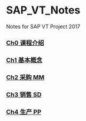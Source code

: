 # SAP_VT_Notes
Notes for SAP VT Project 2017

### [Ch0 课程介绍](https://github.com/songkuixi/SAP_VT_Notes/blob/master/Ch0%20课程介绍.md)

### [Ch1 基本概念](https://github.com/songkuixi/SAP_VT_Notes/blob/master/Ch1%20基本概念.md)

### [Ch2 采购 MM](https://github.com/songkuixi/SAP_VT_Notes/blob/master/Ch2%20采购%20MM.md)

### [Ch3 销售 SD](https://github.com/songkuixi/SAP_VT_Notes/blob/master/Ch3%20销售%20SD.md)

### [Ch4 生产 PP](https://github.com/songkuixi/SAP_VT_Notes/blob/master/Ch4%20生产%20PP.md)


